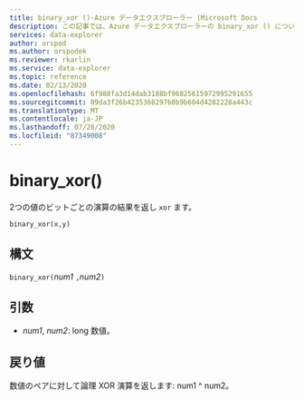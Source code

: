```yaml
---
title: binary_xor ()-Azure データエクスプローラー |Microsoft Docs
description: この記事では、Azure データエクスプローラーの binary_xor () について説明します。
services: data-explorer
author: orspod
ms.author: orspodek
ms.reviewer: rkarlin
ms.service: data-explorer
ms.topic: reference
ms.date: 02/13/2020
ms.openlocfilehash: 6f988fa3d14dab3188bf96825615972995291655
ms.sourcegitcommit: 09da3f26b4235368297b8b9b604d4282228a443c
ms.translationtype: MT
ms.contentlocale: ja-JP
ms.lasthandoff: 07/28/2020
ms.locfileid: "87349008"
---
```

# <a name="binary_xor"></a>binary_xor()

2つの値のビットごとの演算の結果を返し `xor` ます。

```kusto
binary_xor(x,y)
```

## <a name="syntax"></a>構文

`binary_xor(`*num1* `,`*num2*`)`

## <a name="arguments"></a>引数

* *num1*, *num2*: long 数値。

## <a name="returns"></a>戻り値

数値のペアに対して論理 XOR 演算を返します: num1 ^ num2。